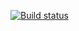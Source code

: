 [![Build status](https://ci.appveyor.com/api/projects/status/0bqrnt55v3k3gdbj?svg=true)](https://ci.appveyor.com/project/Inavono4ka/postman)
